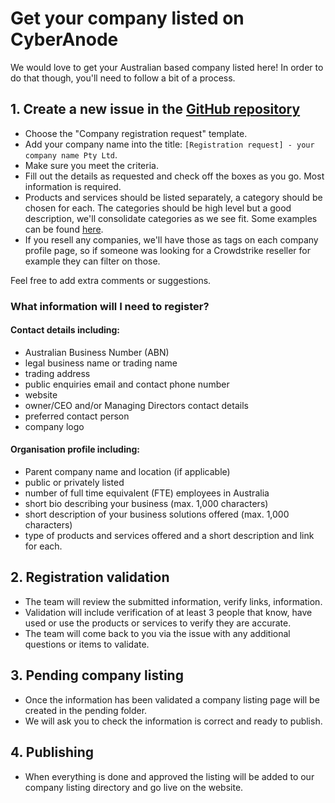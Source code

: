 # Get your company listed on CyberAnode

We would love to get your Australian based company listed here! In order to do that though, you'll need to follow a bit of a process.

## 1. Create a new issue in the [GitHub repository](https://github.com/shannaniggans/cyberanode/issues/new/choose)
* Choose the "Company registration request" template.
* Add your company name into the title: `[Registration request] - your company name Pty Ltd`.
* Make sure you meet the criteria.
* Fill out the details as requested and check off the boxes as you go. Most information is required.
* Products and services should be listed separately, a category should be chosen for each. The categories should be high level but a good description, we'll consolidate categories as we see fit. Some examples can be found [here](categories.md).
* If you resell any companies, we'll have those as tags on each company profile page, so if someone was looking for a Crowdstrike reseller for example they can filter on those.

Feel free to add extra comments or suggestions.

### What information will I need to register?
#### Contact details including:
* Australian Business Number (ABN)
* legal business name or trading name
* trading address
* public enquiries email and contact phone number
* website
* owner/CEO and/or Managing Directors contact details
* preferred contact person
* company logo

#### Organisation profile including:
* Parent company name and location (if applicable)
* public or privately listed
* number of full time equivalent (FTE) employees in Australia
* short bio describing your business (max. 1,000 characters)
* short description of your business solutions offered (max. 1,000 characters)
* type of products and services offered and a short description and link for each.

## 2. Registration validation
* The team will review the submitted information, verify links, information.
* Validation will include verification of at least 3 people that know, have used or use the products or services to verify they are accurate.
* The team will come back to you via the issue with any additional questions or items to validate.

## 3. Pending company listing
* Once the information has been validated a company listing page will be created in the pending folder. 
* We will ask you to check the information is correct and ready to publish.

## 4. Publishing
* When everything is done and approved the listing will be added to our company listing directory and go live on the website.
